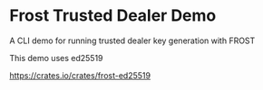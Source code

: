 # Frost Trusted Dealer Demo

A CLI demo for running trusted dealer key generation with FROST

This demo uses ed25519

https://crates.io/crates/frost-ed25519
